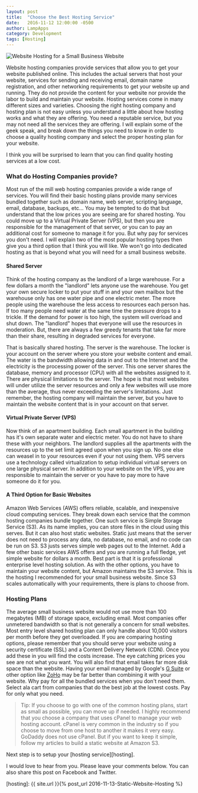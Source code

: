 ```yaml
---
layout: post
title:  "Choose the Best Hosting Service"
date:   2016-11-12 12:00:00 -0500
author: LampApps
category: Development
tags: [Hosting]
---
```


![Website Hosting for a Small Business Website]({{site.url}}/images/website-hosting.jpg "Website Hosting for a Small Business Website")

Website hosting companies provide services that allow you to get your website published online. This includes the actual servers that host your website, services for sending and receiving email, domain name registration, and other networking requirements to get your website up and running. They do not provide the content for your website nor provide the labor to build and maintain your website. Hosting services come in many different sizes and varieties. Choosing the right hosting company and hosting plan is not easy unless you understand a little about how hosting works and what they are offering. You need a reputable service, but you may not need all the services they are offering. I will explain some of the geek speak, and break down the things you need to know in order to choose a quality hosting company and select the proper hosting plan for your website.

I think you will be surprised to learn that you can find quality hosting services at a low cost.

<!--more-->

### What do Hosting Companies provide?

Most run of the mill web hosting companies provide a wide range of services. You will find their basic hosting plans provide many services bundled together such as domain name, web server, scripting language, email, database, backups, etc... You may be tempted to do that but understand that the low prices you are seeing are for shared hosting. You could move up to a Virtual Private Server (VPS), but then you are responsible for the management of that server, or you can to pay an additional cost for someone to manage it for you. But why pay for services you don't need. I will explain two of the most popular hosting types then give you a third option that I think you will like. We won't go into dedicated hosting as that is beyond what you will need for a small business website.

#### Shared Server

Think of the hosting company as the landlord of a large warehouse. For a few dollars a month the "landlord" lets anyone use the warehouse. You get your own secure locker to put your stuff in and your own mailbox but the warehouse only has one water pipe and one electric meter. The more people using the warehouse the less access to resources each person has. If too many people need water at the same time the pressure drops to a trickle. If the demand for power is too high, the system will overload and shut down. The "landlord" hopes that everyone will use the resources in moderation. But, there are always a few greedy tenants that take far more than their share, resulting in degraded services for everyone. 

That is basically shared hosting. The server is the warehouse. The locker is your account on the server where you store your website content and email. The water is the bandwidth allowing data in and out to the Internet and the electricity is the processing power of the server. This one server shares the database, memory and processor (CPU) with all the websites assigned to it. There are physical limitations to the server. The hope is that most websites will under utilize the server resources and only a few websites will use more than the average, thus never exceeding the server's limitations. Just remember, the hosting company will maintain the server, but you have to maintain the website content that is in your account on that server.

#### Virtual Private Server (VPS)

Now think of an apartment building. Each small apartment in the building has it's own separate water and electric meter. You do not have to share these with your neighbors. The landlord supplies all the apartments with the resources up to the set limit agreed upon when you sign up. No one else can weasel in to your resources even if your not using them. VPS servers use a technology called virtualization to setup individual virtual servers on one large physical server. In addition to your website on the VPS, you are responsible to maintain the server or you have to pay more to have someone do it for you.

#### A Third Option for Basic Websites

Amazon Web Services (AWS) offers reliable, scalable, and inexpensive cloud computing services. They break down each service that the common hosting companies bundle together. One such service is Simple Storage Service (S3). As its name implies, you can store files in the cloud using this serves. But it can also host static websites. Static just means that the server does not need to process any data, no database, no email, and no code can be run on S3. S3 justs serves simple web pages out to the Internet. Add a few other basic services AWS offers and you are running a full fledge, yet simple website for dollars a month. Best part is that it is professional enterprise level hosting solution. As with the other options, you have to maintain your website content, but Amazon maintains the S3 service. This is the hosting I recommended for your small business website. Since S3 scales automatically with your requirements, there is plans to choose from.

### Hosting Plans

The average small business website would not use more than 100 megabytes (MB) of storage space, excluding email. Most companies offer unmetered bandwidth so that is not generally a concern for small websites. Most entry level shared hosting plan can only handle about 10,000 visitors per month before they get overloaded. If you are comparing hosting options, please remember that you should serve your website using a security certificate (SSL) and a Content Delivery Network (CDN). Once you add these in you will find the costs increase. The eye catching prices you see are not what you want. You will also find that email takes far more disk space than the website. Having your email managed by Google's [G Suite][gsuite] or other option like [ZoHo][zoho] may be far better than combining it with your website. Why pay for all the bundled services when you don't need them. Select ala cart from companies that do the best job at the lowest costs. Pay for only what you need. 

>Tip: If you choose to go with one of the common hosting plans, start as small as possible, you can move up if needed. I highly recommend that you choose a company that uses cPanel to manage your web hosting account. cPanel is very common in the industry so if you choose to move from one host to another it makes it very easy. GoDaddy does not use cPanel. But if you want to keep it simple, follow my articles to build a static website at Amazon S3.

Next step is to setup your [hosting service][hosting].

I would love to hear from you. Please leave your comments below. You can also share this post on Facebook and Twitter. 



[hosting]: {{ site.url }}{% post_url 2016-11-13-Static-Website-Hosting %}

[gsuite]: https://www.google.com/work/apps/business/landing/partners/referral/trial.html?utm_source=sign-up&utm_medium=referralbutton1&utm_campaign=apps-referral-program&utm_content=%3Chttps://goo.gl/nCwWpT%3E

[zoho]: https://www.zoho.com/mail/zohomail-pricing2.html


